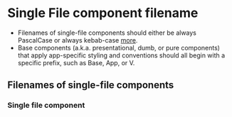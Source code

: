 # Single File component filename
- Filenames of single-file components should either be always PascalCase or always kebab-case [more](#single-file-component).
- Base components (a.k.a. presentational, dumb, or pure components) that apply app-specific styling and conventions should all begin with a specific prefix, such as Base, App, or V.

## Filenames of single-file components
### Single file component